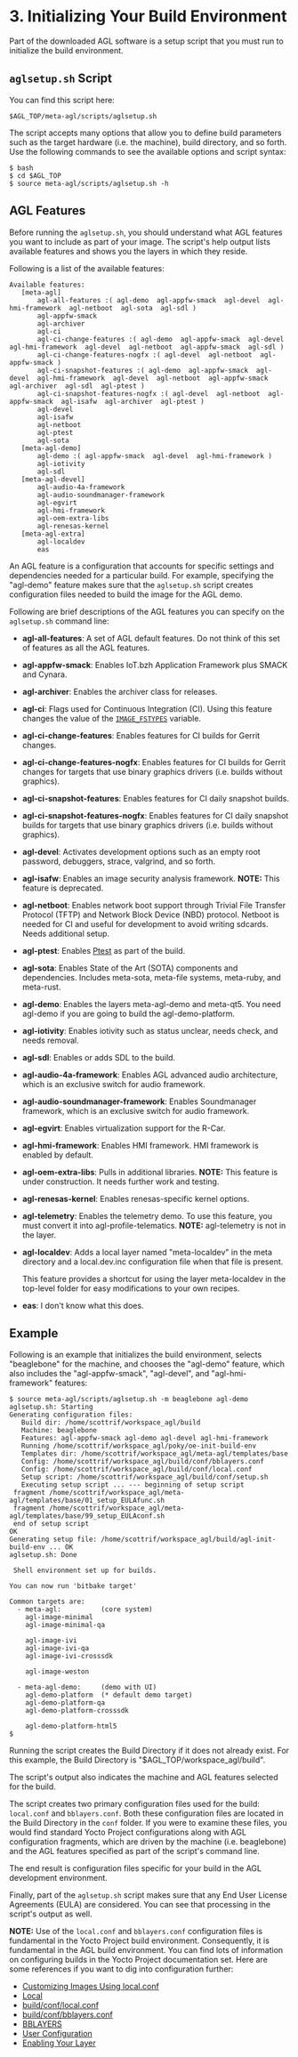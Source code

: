 # 3. Initializing Your Build Environment

Part of the downloaded AGL software is a setup script that you must
run to initialize the build environment.

## `aglsetup.sh` Script

You can find this script here:

```
$AGL_TOP/meta-agl/scripts/aglsetup.sh
```

The script accepts many options that allow you to define build parameters such
as the target hardware (i.e. the machine), build directory, and so forth.
Use the following commands to see the available options and script syntax:

```
$ bash
$ cd $AGL_TOP
$ source meta-agl/scripts/aglsetup.sh -h
```

## AGL Features

Before running the `aglsetup.sh`, you should understand what AGL features you
want to include as part of your image.
The script's help output lists available features and shows you the layers in
which they reside.

Following is a list of the available features:

```
Available features:
   [meta-agl]
       agl-all-features :( agl-demo  agl-appfw-smack  agl-devel  agl-hmi-framework  agl-netboot  agl-sota  agl-sdl )
       agl-appfw-smack
       agl-archiver
       agl-ci
       agl-ci-change-features :( agl-demo  agl-appfw-smack  agl-devel  agl-hmi-framework  agl-devel  agl-netboot  agl-appfw-smack  agl-sdl )
       agl-ci-change-features-nogfx :( agl-devel  agl-netboot  agl-appfw-smack )
       agl-ci-snapshot-features :( agl-demo  agl-appfw-smack  agl-devel  agl-hmi-framework  agl-devel  agl-netboot  agl-appfw-smack  agl-archiver  agl-sdl  agl-ptest )
       agl-ci-snapshot-features-nogfx :( agl-devel  agl-netboot  agl-appfw-smack  agl-isafw  agl-archiver  agl-ptest )
       agl-devel
       agl-isafw
       agl-netboot
       agl-ptest
       agl-sota
   [meta-agl-demo]
       agl-demo :( agl-appfw-smack  agl-devel  agl-hmi-framework )
       agl-iotivity
       agl-sdl
   [meta-agl-devel]
       agl-audio-4a-framework
       agl-audio-soundmanager-framework
       agl-egvirt
       agl-hmi-framework
       agl-oem-extra-libs
       agl-renesas-kernel
   [meta-agl-extra]
       agl-localdev
       eas
```

An AGL feature is a configuration that accounts for specific settings
and dependencies needed for a particular build.
For example, specifying the "agl-demo" feature makes sure that the
`aglsetup.sh` script creates configuration files needed to build the
image for the AGL demo.

Following are brief descriptions of the AGL features you can specify on the
`aglsetup.sh` command line:

* **agl-all-features**: A set of AGL default features.
  Do not think of this set of features as all the AGL features.

* **agl-appfw-smack**: Enables IoT.bzh Application Framework plus SMACK and
  Cynara.

* **agl-archiver**: Enables the archiver class for releases.

* **agl-ci**: Flags used for Continuous Integration (CI).
  Using this feature changes the value of the
  [`IMAGE_FSTYPES`](https://yoctoproject.org/docs/2.4.4/ref-manual/ref-manual.html#var-IMAGE_FSTYPES)
  variable.

* **agl-ci-change-features**: Enables features for CI builds for Gerrit changes.

* **agl-ci-change-features-nogfx**: Enables features for CI builds for Gerrit changes
  for targets that use binary graphics drivers (i.e. builds without graphics).

* **agl-ci-snapshot-features**: Enables features for CI daily snapshot builds.

* **agl-ci-snapshot-features-nogfx**: Enables features for CI daily snapshot builds for
  targets that use binary graphics drivers (i.e. builds without graphics).

* **agl-devel**: Activates development options such as an empty root password,
  debuggers, strace, valgrind, and so forth.

* **agl-isafw**: Enables an image security analysis framework.
  **NOTE:** This feature is deprecated.

* **agl-netboot**: Enables network boot support through Trivial File Transfer Protocol (TFTP) and Network Block Device (NBD) protocol.
  Netboot is needed for CI and useful for development to avoid writing
  sdcards. Needs additional setup.

<!--
* **agl-profile**: A group or set of Layers and a Package Group as used
  by the Yocto Project.
  This feature helps define dependency for various profiles and layers
  used during the build.
  For example, "agl-demo" depends on "agl-profile-graphical-qt", which
  in turn depends on "agl-profile-graphical", which in turn depends
  on "agl-profile-core".

  agl-profile-graphical
  agl-profile-graphical-html5
  agl-profile-graphical-qt5
  agl-profile-hud
  agl-profile-telematics

  **NOTE:** For information on Package Groups, see the
  "[Customizing Images Using Custom Package Groups](https://www.yoctoproject.org/docs/2.4.4/dev-manual/dev-manual.html#usingpoky-extend-customimage-customtasks)"
  section in the Yocto Project Development Tasks Manual.
  You can also find general information about Layers in the
  "[Layers](https://www.yoctoproject.org/docs/2.4.4/dev-manual/dev-manual.html#yocto-project-layers)"
  section in that same manual.
-->

* **agl-ptest**: Enables
  [Ptest](https://yoctoproject.org/docs/2.4.4/dev-manual/dev-manual.html#testing-packages-with-ptest)
  as part of the build.

* **agl-sota**: Enables State of the Art (SOTA) components and dependencies.
  Includes meta-sota, meta-file systems, meta-ruby, and meta-rust.

* **agl-demo**: Enables the layers meta-agl-demo and meta-qt5.
  You need agl-demo if you are going to build the agl-demo-platform.

* **agl-iotivity**: Enables iotivity such as status unclear, needs check, and needs removal.

* **agl-sdl**: Enables or adds SDL to the build.

* **agl-audio-4a-framework**: Enables AGL advanced audio architecture, which is an exclusive switch for audio framework.

* **agl-audio-soundmanager-framework**: Enables Soundmanager framework, which is an exclusive switch for audio framework.

* **agl-egvirt**: Enables virtualization support for the R-Car.

* **agl-hmi-framework**: Enables HMI framework.
  HMI framework is enabled by default.

* **agl-oem-extra-libs**: Pulls in additional libraries.
  **NOTE:** This feature is under construction.
  It needs further work and testing.

* **agl-renesas-kernel**: Enables renesas-specific kernel options.

* **agl-telemetry**: Enables the telemetry demo.  To use this feature,
  you must convert it into agl-profile-telematics.
  **NOTE:** agl-telemetry is not in the layer.

* **agl-localdev**: Adds a local layer named "meta-localdev" in the
  meta directory and a local.dev.inc configuration file when that file
  is present.

  This feature provides a shortcut for using the layer meta-localdev
  in the top-level folder for easy modifications to your own recipes.

* **eas**: I don't know what this does.

## Example

Following is an example that initializes the build environment, selects "beaglebone"
for the machine, and chooses the "agl-demo" feature, which also includes the
"agl-appfw-smack", "agl-devel", and "agl-hmi-framework" features:

```
$ source meta-agl/scripts/aglsetup.sh -m beaglebone agl-demo
aglsetup.sh: Starting
Generating configuration files:
   Build dir: /home/scottrif/workspace_agl/build
   Machine: beaglebone
   Features: agl-appfw-smack agl-demo agl-devel agl-hmi-framework
   Running /home/scottrif/workspace_agl/poky/oe-init-build-env
   Templates dir: /home/scottrif/workspace_agl/meta-agl/templates/base
   Config: /home/scottrif/workspace_agl/build/conf/bblayers.conf
   Config: /home/scottrif/workspace_agl/build/conf/local.conf
   Setup script: /home/scottrif/workspace_agl/build/conf/setup.sh
   Executing setup script ... --- beginning of setup script
 fragment /home/scottrif/workspace_agl/meta-agl/templates/base/01_setup_EULAfunc.sh
 fragment /home/scottrif/workspace_agl/meta-agl/templates/base/99_setup_EULAconf.sh
 end of setup script
OK
Generating setup file: /home/scottrif/workspace_agl/build/agl-init-build-env ... OK
aglsetup.sh: Done

 Shell environment set up for builds.

You can now run 'bitbake target'

Common targets are:
  - meta-agl:          (core system)
    agl-image-minimal
    agl-image-minimal-qa

    agl-image-ivi
    agl-image-ivi-qa
    agl-image-ivi-crosssdk

    agl-image-weston

  - meta-agl-demo:     (demo with UI)
    agl-demo-platform  (* default demo target)
    agl-demo-platform-qa
    agl-demo-platform-crosssdk

    agl-demo-platform-html5
$
```

Running the script creates the Build Directory if it does not already exist.
For this example, the Build Directory is "$AGL_TOP/workspace_agl/build".

The script's output also indicates the machine and AGL features selected for the build.

The script creates two primary configuration files used for the build: `local.conf` and `bblayers.conf`.
Both these configuration files are located in the Build Directory in the `conf` folder.
If you were to examine these files, you would find standard Yocto Project
configurations along with AGL configuration fragments, which are driven by the
machine (i.e. beaglebone) and the AGL features specified as part of the
script's command line.

The end result is configuration files specific for your build in the AGL development environment.

Finally, part of the `aglsetup.sh` script makes sure that any End User License Agreements (EULA)
are considered.
You can see that processing in the script's output as well.

**NOTE:** Use of the `local.conf` and `bblayers.conf` configuration files is fundamental
in the Yocto Project build environment.
Consequently, it is fundamental in the AGL build environment.
You can find lots of information on configuring builds in the Yocto Project
documentation set.
Here are some references if you want to dig into configuration further:

* [Customizing Images Using local.conf](https://yoctoproject.org/docs/2.4.4/dev-manual/dev-manual.html#usingpoky-extend-customimage-localconf)
* [Local](https://yoctoproject.org/docs/2.4.4/ref-manual/ref-manual.html#ref-varlocality-config-local)
* [build/conf/local.conf](https://yoctoproject.org/docs/2.4.4/ref-manual/ref-manual.html#structure-build-conf-local.conf)
* [build/conf/bblayers.conf](https://yoctoproject.org/docs/2.4.4/ref-manual/ref-manual.html#structure-build-conf-bblayers.conf)
* [BBLAYERS](https://yoctoproject.org/docs/2.4.4/ref-manual/ref-manual.html#var-BBLAYERS)
* [User Configuration](https://yoctoproject.org/docs/2.4.4/ref-manual/ref-manual.html#user-configuration)
* [Enabling Your Layer](https://yoctoproject.org/docs/2.4.4/dev-manual/dev-manual.html#enabling-your-layer)
